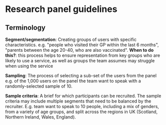 # Research panel guidelines

## Terminology

**Segment/segmentation**: Creating groups of users with specific characteristics. e.g. "people who visited their GP within the last 6 months", "parents between the age 20-40, who are also vaccinated". **When to do this?**: this process helps to ensure representation from key groups who are likely to use a service, as well as groups the team assumes may struggle when using the service

**Sampling**: The process of selecting a sub-set of the users from the panel e.g. of the 1,000 users on the panel the team want to speak with a randomly-selected sample of 10.

**Sample criteria**: A brief for which participants can be recruited. The sample criteria may include multiple segments that need to be balanced by the recruiter.
E.g. team want to speak to 10 people, including a mix of genders, from a variety of age groups, and split across the regions in UK (Scotland, Northern Ireland, Wales, England).